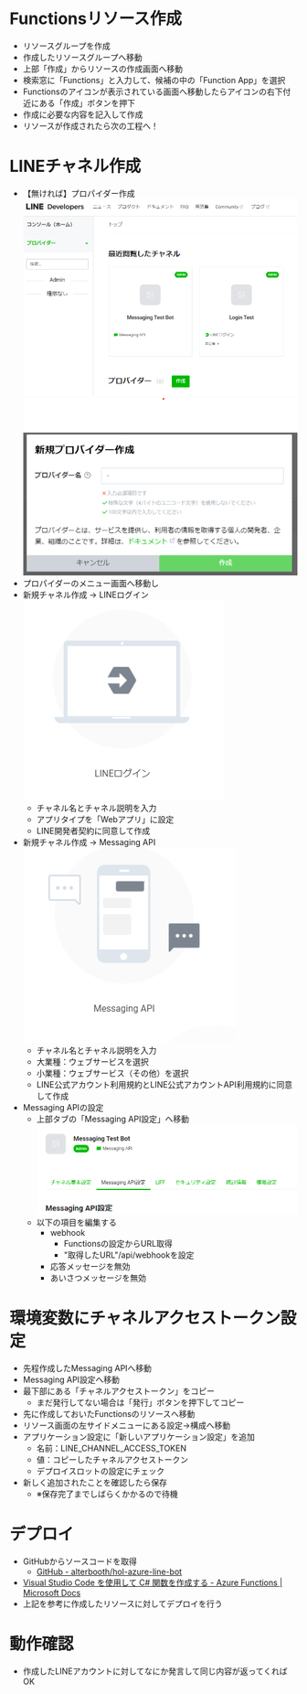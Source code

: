 # Functionsリソース作成
- リソースグループを作成
- 作成したリソースグループへ移動
- 上部「作成」からリソースの作成画面へ移動
- 検索窓に「Functions」と入力して、候補の中の「Function App」を選択
- Functionsのアイコンが表示されている画面へ移動したらアイコンの右下付近にある「作成」ボタンを押下
- 作成に必要な内容を記入して作成
- リソースが作成されたら次の工程へ！
# LINEチャネル作成
- 【無ければ】プロパイダー作成
![プロパイダー作成](functions-images/プロパイダー作成.png)
![プロパイダー作成](functions-images/プロパイダー作成2.png)
- プロパイダーのメニュー画面へ移動し
- 新規チャネル作成 → LINEログイン
![プロパイダー作成](functions-images/LINEログイン.png)
  - チャネル名とチャネル説明を入力
  - アプリタイプを「Webアプリ」に設定
  - LINE開発者契約に同意して作成
- 新規チャネル作成 → Messaging API
![プロパイダー作成](functions-images/MessagingAPI.png)
  - チャネル名とチャネル説明を入力
  - 大業種：ウェブサービスを選択
  - 小業種：ウェブサービス（その他）を選択
  - LINE公式アカウント利用規約とLINE公式アカウントAPI利用規約に同意して作成
- Messaging APIの設定
  - 上部タブの「Messaging API設定」へ移動
  ![プロパイダー作成](functions-images/messagingapi設定.png)
  - 以下の項目を編集する
    - webhook
      - Functionsの設定からURL取得
      - "取得したURL"/api/webhookを設定
    - 応答メッセージを無効
    - あいさつメッセージを無効
# 環境変数にチャネルアクセストークン設定
- 先程作成したMessaging APIへ移動
- Messaging API設定へ移動
- 最下部にある「チャネルアクセストークン」をコピー
  - まだ発行してない場合は「発行」ボタンを押下してコピー
- 先に作成しておいたFunctionsのリソースへ移動
- リソース画面の左サイドメニューにある設定→構成へ移動
- アプリケーション設定に「新しいアプリケーション設定」を追加
  - 名前：LINE_CHANNEL_ACCESS_TOKEN
  - 値：コピーしたチャネルアクセストークン
  - デプロイスロットの設定にチェック
- 新しく追加されたことを確認したら保存
  - ※保存完了までしばらくかかるので待機
# デプロイ
- GitHubからソースコードを取得
  - [GitHub - alterbooth/hol-azure-line-bot](https://github.com/alterbooth/hol-azure-line-bot)
- [Visual Studio Code を使用して C# 関数を作成する - Azure Functions \| Microsoft Docs](https://docs.microsoft.com/ja-jp/azure/azure-functions/create-first-function-vs-code-csharp)
- 上記を参考に作成したリソースに対してデプロイを行う
# 動作確認
- 作成したLINEアカウントに対してなにか発言して同じ内容が返ってくればOK